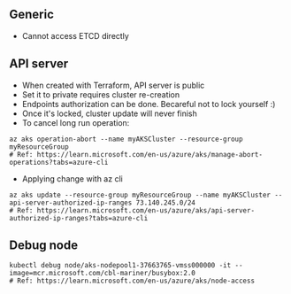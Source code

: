 ## Generic
* Cannot access ETCD directly

## API server
* When created with Terraform, API server is public
* Set it to private requires cluster re-creation
* Endpoints authorization can be done. Becareful not to lock yourself :)
* Once it's locked, cluster update will never finish
* To cancel long run operation:
```
az aks operation-abort --name myAKSCluster --resource-group myResourceGroup
# Ref: https://learn.microsoft.com/en-us/azure/aks/manage-abort-operations?tabs=azure-cli
```
* Applying change with az cli
```
az aks update --resource-group myResourceGroup --name myAKSCluster --api-server-authorized-ip-ranges 73.140.245.0/24
# Ref: https://learn.microsoft.com/en-us/azure/aks/api-server-authorized-ip-ranges?tabs=azure-cli
```

## Debug node
```
kubectl debug node/aks-nodepool1-37663765-vmss000000 -it --image=mcr.microsoft.com/cbl-mariner/busybox:2.0
# Ref: https://learn.microsoft.com/en-us/azure/aks/node-access
```